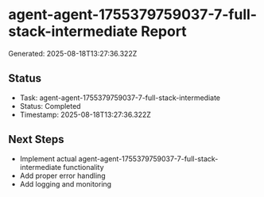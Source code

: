 # agent-agent-1755379759037-7-full-stack-intermediate Report

Generated: 2025-08-18T13:27:36.322Z

## Status
- Task: agent-agent-1755379759037-7-full-stack-intermediate
- Status: Completed
- Timestamp: 2025-08-18T13:27:36.322Z

## Next Steps
- Implement actual agent-agent-1755379759037-7-full-stack-intermediate functionality
- Add proper error handling
- Add logging and monitoring
